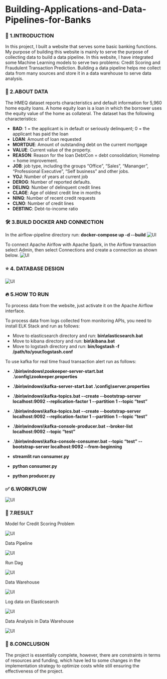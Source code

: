 # Building-Applications-and-Data-Pipelines-for-Banks

### 🚀 1.INTRODUCTION
In this project, I built a website that serves some basic banking functions. My purpose of building this website is mainly to serve the purpose of collecting data to build a data pipeline. In this website, I have integrated some Machine Learning models to serve two problems: Credit Scoring and Fraudulent Transaction Prediction. Building a data pipeline helps me collect data from many sources and store it in a data warehouse to serve data analysis.

### 🧐 2.ABOUT DATA 
The HMEQ dataset reports characteristics and default information for 5,960 home equity loans. A home equity loan is a loan in which the borrower uses the equity value of the home as
collateral. The dataset has the following characteristics:

- **BAD**: 1 = the applicant is in default or seriously delinquent; 0 = the applicant has paid the loan
- **LOAN**: Amount of loan requested
- **MORTDUE**: Amount of outstanding debt on the current mortgage
- **VALUE**: Current value of the property.
- **REASON**: Reason for the loan DebtCon = debt consolidation; HomeImp = home improvement.
- **JOB**: job type, including the groups “Office”, “Sales”, “Mananger”, “Professional Executive”, “Self business” and other jobs.
- **YOJ**: Number of years at current job
- **DEROG**: Number of reported defaults.
- **DELINQ**: Number of delinquent credit lines
- **CLAGE**: Age of oldest credit line in months
- **NINQ**: Number of recent credit requests
- **CLNO**: Number of credit lines
- **DEBTINC**: Debt-to-income ratio

### 🛠️ 3.BUILD DOCKER AND CONNECTION

In the airflow-pipeline directory run: <strong>docker-compose up -d --build</strong>
![UI](docker.png)

To connect Apache Airlfow with Apache Spark, in the Airflow transaction select Admin, then select Connections and create a connection as shown below.
![UI](conn_airflow_spark.png)

### ⭐️ 4. DATABASE DESIGN

![UI](csdl.png)

### 🔥 5.HOW TO RUN

To process data from the website, just activate it on the Apache Airflow interface.

To process data from logs collected from monitoring APIs, you need to install ELK Stack and run as follows:

- Move to elasticsearch directory and run: <strong>bin\elasticsearch.bat</strong>
- Move to kibana directory and run: <strong>bin\kibana.bat</strong>
- Move to logstash directory and run: <strong>bin/logstash -f /path/to/your/logstash.conf</strong>

To use kafka for real time fraud transaction alert run as follows:

- <strong>.\bin\windows\zookeeper-server-start.bat .\config\zookeeper.properties  <!-- Start the Zookeeper server --></strong>

- <strong>.\bin\windows\kafka-server-start.bat .\config\server.properties <!-- Start the Kafka server --></strong>

- <strong>.\bin\windows\kafka-topics.bat --create --bootstrap-server localhost:9092 --replication-factor 1 --partition 1 --topic “test” </strong>

- <strong>.\bin\windows\kafka-topics.bat --create --bootstrap-server localhost:9092 --replication-factor 1 --partition 1 --topic “test”</strong>

- <strong>.\bin\windows\kafka-console-producer.bat --broker-list localhost:9092 --topic “test”</strong>

- <strong>.\bin\windows\kafka-console-consumer.bat --topic “test” --bootstrap-server localhost:9092 --from-beginning</strong>

- <strong>streamlit run consumer.py</strong>

- <strong>python consumer.py</strong>

- <strong>python producer.py</strong>

### ✅ 6.WORKFLOW

![UI](data_pipeline.png)

### 📝 7.RESULT

Model for Credit Scoring Problem

![UI](svc_max.png)

Data Pipeline

![UI](dag.png)

Run Dag

![UI](run_dag.png)

Data Warehouse

![UI](data_warehouse.png)

Log data on Elasticsearch

![UI](elasticsearch_logs.png)

Data Analysis in Data Warehouse

![UI](dashboard.png)

### 🚨 8.CONCLUSION

The project is essentially complete, however, there are constraints in terms of resources and funding, which have led to some changes in the implementation strategy to optimize costs while still ensuring the effectiveness of the project.

